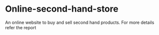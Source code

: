 # Online-second-hand-store
An online website to buy and sell second hand products.
For more details refer the report

